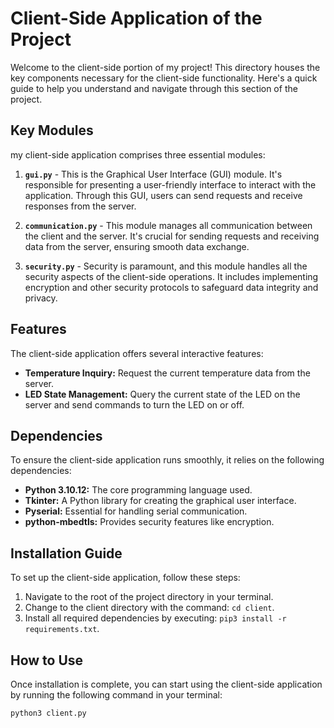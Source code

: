 # Client-Side Application of the Project

Welcome to the client-side portion of my project! This directory houses the key components necessary for the client-side functionality. Here's a quick guide to help you understand and navigate through this section of the project.

## Key Modules

my client-side application comprises three essential modules:

1. **`gui.py`** - This is the Graphical User Interface (GUI) module. It's responsible for presenting a user-friendly interface to interact with the application. Through this GUI, users can send requests and receive responses from the server.

2. **`communication.py`** - This module manages all communication between the client and the server. It's crucial for sending requests and receiving data from the server, ensuring smooth data exchange.

3. **`security.py`** - Security is paramount, and this module handles all the security aspects of the client-side operations. It includes implementing encryption and other security protocols to safeguard data integrity and privacy.

## Features

The client-side application offers several interactive features:

- **Temperature Inquiry:** Request the current temperature data from the server.
- **LED State Management:** Query the current state of the LED on the server and send commands to turn the LED on or off.

## Dependencies

To ensure the client-side application runs smoothly, it relies on the following dependencies:

- **Python 3.10.12:** The core programming language used.
- **Tkinter:** A Python library for creating the graphical user interface.
- **Pyserial:** Essential for handling serial communication.
- **python-mbedtls:** Provides security features like encryption.

## Installation Guide

To set up the client-side application, follow these steps:

1. Navigate to the root of the project directory in your terminal.
2. Change to the client directory with the command: `cd client`.
3. Install all required dependencies by executing: `pip3 install -r requirements.txt`.

## How to Use

Once installation is complete, you can start using the client-side application by running the following command in your terminal:

```bash
python3 client.py
```
